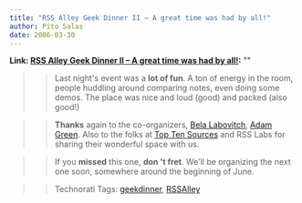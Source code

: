 ```yaml
---
title: "RSS Alley Geek Dinner II – A great time was had by all!"
author: Pito Salas
date: 2006-03-30
---
```


**Link: [RSS Alley Geek Dinner II – A great time was had by all!](None):** ""


>>

>> Last night's event was a **lot of fun**. A ton of energy in the room,
people huddling around comparing notes, even doing some demos. The place was
nice and loud (good) and packed (also good!)

>>

>> **Thanks** again to the co-organizers, [Bela
Labovitch](<http://blogs.opml.org/BelaLabovitch>), [Adam
Green](<http://www.darwinianweb.com/>). Also to the folks at [Top Ten
Sources](<http://www.toptensources.com/toptensources/home.aspx>) and RSS Labs
for sharing their wonderful space with us.

>>

>> If you **missed** this one, **don 't fret**. We'll be organizing the next
one soon, somewhere around the beginning of June.

>>

>> Technorati Tags: [geekdinner](<http://www.technorati.com/tag/geekdinner>),
[RSSAlley](<http://www.technorati.com/tag/RSSAlley>)


